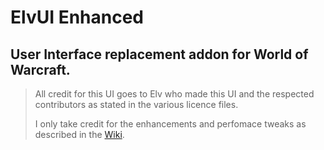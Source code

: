 # ElvUI Enhanced

## User Interface replacement addon for World of Warcraft.

> All credit for this UI goes to Elv who made this UI and the respected contributors as stated in the various licence files.
>
> I only take credit for the enhancements and perfomace tweaks as described in the <a href='https://github.com/omega1970/AddOns/wiki/ElvUI---Enhanced'>Wiki</a>.
